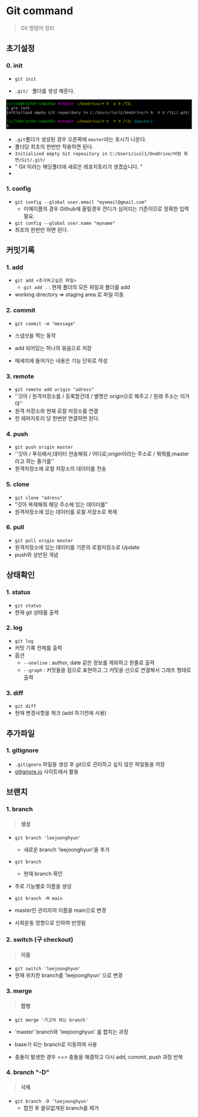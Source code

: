 # Git command

> Git 명령어 정리





## 초기설정

### 0. init

- `git init`

- `.git/ ` 폴더를 생성 해준다.

![image-20201229151404914](command.assets/image-20201229151404914.png)

- `.git`폴더가 생성된 경우 오른쪽에 `master`라는 포시가 나온다.
- 폴더당 최초의 한번만 적용하면 된다.
- `Initialized empty Git repository in C:/Users/issl1/OneDrive/바탕 화면/Git/.git/`
- " Git 이라는 해당폴더에 새로은 레포지토리가 생겼습니다. "
- 

### 1. config

- `git config --global user.email "myemail@gmail.com"`
  - 이메이플의 경우 Github에 올릴경우 잔디가 심어지는 기준이므로 정확한 입력 필요.
- `git config --global user.name "myname"`
- 최초의 한번만 하면 된다.





## 커밋기록

### 1. add

- `git add <추가하고싶은 파일>`
  - `git add .` : 현재 폴더의 모든 파일과 폴더를 add
- working directory => staging area 로 파일 이동



### 2. commit

- `git commit -m "message"`
- 스냅샷을 찍는 동작
- add 되어있는 하나의 묶음으로 저장

- 메세지에 들어가는 내용은 기능 단위로 작성



### 3. remote

- `git remote add origin "adress"`
- ''깃아 / 원격저장소를 / 등록할건데 / 별명은 origin으로 해주고 / 원래 주소는 이거야''
- 원격 저장소와 현재 로컬 저장소를 연결
- 한 레퍼지토리 당 한번만 연결하면 된다.



### 4. push

- `git push origin master`
- ''깃아 / 푸쉬해서;데이터 전송해줘 / 어디로;origin이라는 주소로 / 뭐뭐를;master라고 하는 줄기를''
- 원격저장소에 로컬 저장소의 데이터를 전송



### 5. clone

- `git clone "adress"`
- "깃아 복제해줘 해당 주소에 있는 데이터를"
- 원격저장소에 있는 데이터를 로컬 저장소로 복제



### 6. pull

- `git pull origin master`
- 원격저장소에 있는 데이터를 기존의 로컬저장소로 Update
- push와 상반된 개념





## 상태확인

### 1. status

- `git status`
- 현재 git 상태를 출력



### 2. log

- `git log`
- 커밋 기록 전체를 출력
- 옵션
  - `--oneline`  : author, date 같은 정보를 제외하고 한줄로 출력
  - `--graph` : 커밋들을 점으로 표현하고 그 커밋을 선으로 연결해서 그래프 형태로 출력



### 3. diff

- `git diff`
- 현재 변경사항을 체크 (add 하기전에 사용)





## 추가파일

### 1. gitignore

- `.gitignore` 파일을 생성 후 git으로 관리하고 싶지 않은 파일들을 저장
- [gitignore.io]() 사이트에서 활용





## 브랜치



### 1. branch

> #### 생성

- `git branch 'leejoonghyun'`
  - 새로운 branch 'leejoonghyun'을 추가 

- `git branch`
  - 현재 branch 확인

- 주로 기능별로 이름을 생성



- `git branch -M main`
- master인 관리자의 이름을 main으로 변경
- 사회운동 영향으로 인하여 반영됨



### 2. switch (구 checkout)

> #### 이동

- `git switch 'leejoonghyun'`
- 현재 위치한 branch를 'leejoonghyun' 으로 변경



### 3. merge

> #### 합병

- `git merge '가고자 하는 branch'`
- 'master' branch와 'leejoonghyun' 를 합치는 과정
- base가 되는 branch로 이동하여 사용

- 충돌이 발생한 경우 ==> 충돌을 해결하고 다시 add, commit, push 과정 반복



### 4. branch "-D"

> #### 삭제

- `git branch -D 'leejoonghyun'`
  - 합친 후 쓸모없게된 branch를 제거



